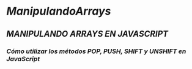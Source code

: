 # **_ManipulandoArrays_**

## **_MANIPULANDO ARRAYS EN JAVASCRIPT_**

### _Cómo utilizar los métodos POP, PUSH, SHIFT y UNSHIFT en JavaScript_
